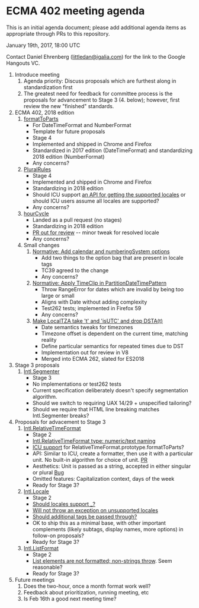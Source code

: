 # ECMA 402 meeting agenda

This is an initial agenda document; please add additional agenda items as appropriate through PRs to this repository.

January 19th, 2017, 18:00 UTC

Contact Daniel Ehrenberg (littledan@igalia.com) for the link to the Google Hangouts VC.

1. Introduce meeting
    1. Agenda priority: Discuss proposals which are furthest along in standardization first
    1. The greatest need for feedback for committee process is the proposals for advancement to Stage 3 (4. below); however, first review the new "finished" standards.
1. ECMA 402, 2018 edition
    1. [formatToParts](https://github.com/tc39/ecma402/issues/47)
        - For DateTimeFormat and NumberFormat
        - Template for future proposals
        - Stage 4
        - Implemented and shipped in Chrome and Firefox
        - Standardized in 2017 edition (DateTimeFormat) and standardizing 2018 edition (NumberFormat)
        - Any concerns?
    1. [PluralRules](https://github.com/tc39/proposal-intl-plural-rules)
        - Stage 4
        - Implemented and shipped in Chrome and Firefox
        - Standardizing in 2018 edition
        - Should ICU support [an API for getting the supported locales](https://ssl.icu-project.org/trac/ticket/12756) or should ICU users assume all locales are supported?
        - Any concerns?
    1. [hourCycle](https://github.com/tc39/ecma402/pull/135)
        - Landed as a pull request (no stages)
        - Standardizing in 2018 edition
        - [PR out for review](https://github.com/tc39/ecma402/pull/204) -- minor tweak for resolved locale
        - Any concerns?
    1. Small changes
        1. [Normative: Add calendar and numberingSystem options](https://github.com/tc39/ecma402/pull/175)
            - Add two things to the option bag that are present in locale tags
            - TC39 agreed to the change
            - Any concerns?
        1. [Normative: Apply TimeClip in PartitionDateTimePattern](https://github.com/tc39/ecma402/pull/194)
            - Throw RangeError for dates which are invalid by being too large or small
            - Aligns with Date without adding complexity
            - Test262 tests; implemented in Firefox 59
            - Any concerns?
        1. [Make LocalTZA take 't' and 'isUTC' and drop DSTA(t)](https://github.com/tc39/ecma262/pull/778)
            - Date semantics tweaks for timezones
            - Timezone offset is dependent on the current time, matching reality
            - Define particular semantics for repeated times due to DST
            - Implementation out for review in V8
            - Merged into ECMA 262, slated for ES2018
1. Stage 3 proposals
    1. [Intl.Segmenter](https://github.com/tc39/proposal-intl-segmenter/)
        - Stage 3
        - No implementations or test262 tests
        - Current specification deliberately doesn't specify segmentation algorithm.
        - Should we switch to requiring UAX 14/29 + unspecified tailoring?
        - Should we require that HTML line breaking matches Intl.Segmenter breaks?
1. Proposals for advacement to Stage 3
    1. [Intl.RelativeTimeFormat](https://github.com/tc39/proposal-intl-relative-time)
        - Stage 2
        - [Intl.RelativeTimeFormat type: numeric/text naming](https://github.com/tc39/proposal-intl-relative-time/issues/54)
        - [ICU support](https://ssl.icu-project.org/trac/ticket/13256) for RelativeTimeFormat.prototype.formatToParts?
        - API: Similar to ICU, create a formatter, then use it with a particular unit. No built-in algorithm for choice of unit. [PR](https://github.com/tc39/proposal-intl-relative-time/pull/18)
        - Aesthetics: Unit is passed as a string, accepted in either singular or plural [Bug](https://github.com/tc39/proposal-intl-relative-time/issues/40)
        - Omitted features: Capitalization context, days of the week
        - Ready for Stage 3?
    1. [Intl.Locale](https://github.com/tc39/proposal-intl-locale/)
        - Stage 2
        - [Should locales support _?](https://github.com/tc39/proposal-intl-locale/issues/7)
        - [Will not throw an exception on unsupported locales](https://github.com/tc39/proposal-intl-locale/issues/6)
        - [Should additional tags be passed through?](https://github.com/tc39/proposal-intl-locale/issues/4)
        - OK to ship this as a minimal base, with other important complements (likely subtags, display names, more options) in follow-on proposals?
        - Ready for Stage 3?
    1. [Intl.ListFormat](https://github.com/tc39/proposal-intl-list-format)
        - Stage 2
        - [List elements are not formatted; non-strings throw](https://github.com/tc39/proposal-intl-list-format/issues/4). Seem reasonable?
        - Ready for Stage 3?
1. Future meetings
    1. Does the two-hour, once a month format work well?
    1. Feedback about prioritization, running meeting, etc
    1. Is Feb 16th a good next meeting time?
